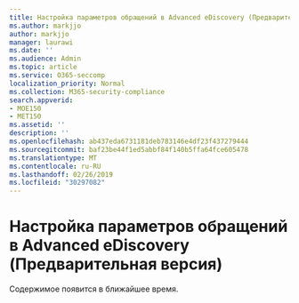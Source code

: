 ```yaml
---
title: Настройка параметров обращений в Advanced eDiscovery (Предварительная версия)
ms.author: markjjo
author: markjjo
manager: laurawi
ms.date: ''
ms.audience: Admin
ms.topic: article
ms.service: O365-seccomp
localization_priority: Normal
ms.collection: M365-security-compliance
search.appverid:
- MOE150
- MET150
ms.assetid: ''
description: ''
ms.openlocfilehash: ab437eda6731181deb783146e4df23f437279444
ms.sourcegitcommit: baf23be44f1ed5abbf84f140b5ffa64fce605478
ms.translationtype: MT
ms.contentlocale: ru-RU
ms.lasthandoff: 02/26/2019
ms.locfileid: "30297082"
---
```

# <a name="configure-case-settings-in-advanced-ediscovery-preview"></a>Настройка параметров обращений в Advanced eDiscovery (Предварительная версия)

Содержимое появится в ближайшее время.